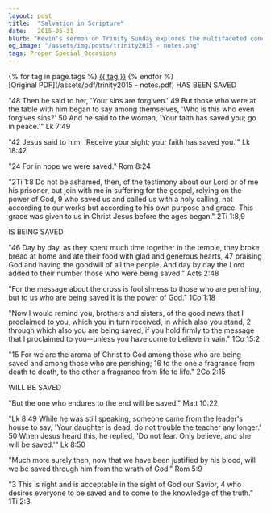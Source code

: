 ```yaml
---
layout: post
title:  "Salvation in Scripture"
date:   2015-05-31
blurb: "Kevin's sermon on Trinity Sunday explores the multifaceted concept of salvation as presented in the Bible. Through a series of scriptural excerpts, he delves into the past, present, and future aspects of being saved, emphasizing the power of faith, the ongoing process of salvation, and the ultimate deliverance through endurance."
og_image: "/assets/img/posts/trinity2015 - notes.png"
tags: Proper Special_Occasions
---    
```

<div class="tag-pills">
    {% for tag in page.tags %}
    <a href="{{ site.baseurl }}/tag/{{ tag | slugify }}" class="tag-pill">{{ tag }}</a>
    {% endfor %}
</div>
[Original PDF](/assets/pdf/trinity2015 - notes.pdf)
HAS BEEN SAVED

"48 Then he said to her, 'Your sins are forgiven.' 49 But those who were at the table with him began to say among themselves, 'Who is this who even forgives sins?' 50 And he said to the woman, 'Your faith has saved you; go in peace.'" Lk 7:49

"42 Jesus said to him, 'Receive your sight; your faith has saved you.'" Lk 18:42

"24 For in hope we were saved." Rom 8:24

"2Ti 1:8 Do not be ashamed, then, of the testimony about our Lord or of me his prisoner, but join with me in suffering for the gospel, relying on the power of God, 9 who saved us and called us with a holy calling, not according to our works but according to his own purpose and grace. This grace was given to us in Christ Jesus before the ages began." 2Ti 1:8,9

IS BEING SAVED

"46 Day by day, as they spent much time together in the temple, they broke bread at home and ate their food with glad and generous hearts, 47 praising God and having the goodwill of all the people. And day by day the Lord added to their number those who were being saved." Acts 2:48

"For the message about the cross is foolishness to those who are perishing, but to us who are being saved it is the power of God." 1Co 1:18

"Now I would remind you, brothers and sisters, of the good news that I proclaimed to you, which you in turn received, in which also you stand, 2 through which also you are being saved, if you hold firmly to the message that I proclaimed to you--unless you have come to believe in vain." 1Co 15:2

"15 For we are the aroma of Christ to God among those who are being saved and among those who are perishing; 16 to the one a fragrance from death to death, to the other a fragrance from life to life." 2Co 2:15

WILL BE SAVED

"But the one who endures to the end will be saved." Matt 10:22

"Lk 8:49 While he was still speaking, someone came from the leader's house to say, 'Your daughter is dead; do not trouble the teacher any longer.' 50 When Jesus heard this, he replied, 'Do not fear. Only believe, and she will be saved.'" Lk 8:50

"Much more surely then, now that we have been justified by his blood, will we be saved through him from the wrath of God." Rom 5:9

"3 This is right and is acceptable in the sight of God our Savior, 4 who desires everyone to be saved and to come to the knowledge of the truth." 1Ti 2:3.
